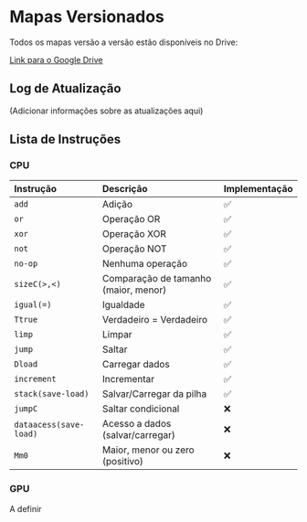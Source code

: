 # Mapas Versionados

Todos os mapas versão a versão estão disponíveis no Drive:

[Link para o Google Drive](https://drive.google.com/drive/folders/1Ebdu63KJPf-L2AKmwXlmZI4NaxptC99T?usp=sharing)

## Log de Atualização

(Adicionar informações sobre as atualizações aqui)

## Lista de Instruções

### CPU

| Instrução | Descrição                                  | Implementação |
| :-------- | :----------------------------------------- | :------------ |
| `add`     | Adição                                     | ✅            |
| `or`      | Operação OR                                | ✅            |
| `xor`     | Operação XOR                               | ✅            |
| `not`     | Operação NOT                               | ✅            |
| `no-op`   | Nenhuma operação                           | ✅            |
| `sizeC(>,<)` | Comparação de tamanho (maior, menor)     | ✅            |
| `igual(=)`| Igualdade                                  | ✅            |
| `Ttrue`   | Verdadeiro = Verdadeiro                    | ✅            |
| `limp`    | Limpar                                     | ✅            |
| `jump`    | Saltar                                     | ✅            |
| `Dload`   | Carregar dados                             | ✅            |
| `increment` | Incrementar                                | ✅            |
| `stack(save-load)` | Salvar/Carregar da pilha                 | ✅            |
| `jumpC`   | Saltar condicional                         | ❌            |
| `dataacess(save-load)` | Acesso a dados (salvar/carregar)       | ❌            |
| `Mm0`     | Maior, menor ou zero (positivo)          | ❌            |

### GPU

A definir
